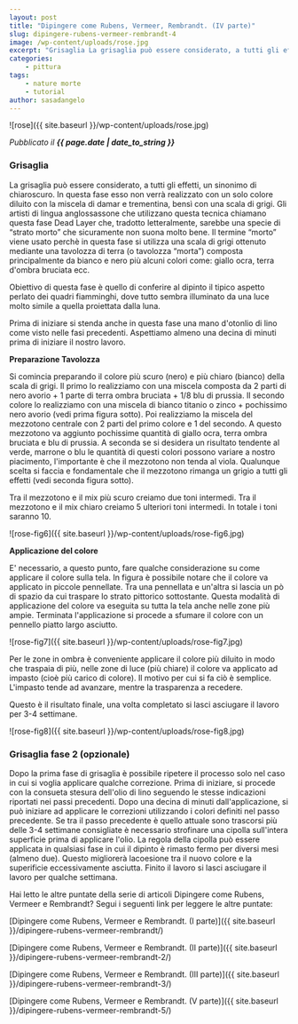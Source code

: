 ```yaml
---
layout: post
title: "Dipingere come Rubens, Vermeer, Rembrandt. (IV parte)"
slug: dipingere-rubens-vermeer-rembrandt-4
image: /wp-content/uploads/rose.jpg
excerpt: "Grisaglia La grisaglia può essere considerato, a tutti gli effetti, un sinonimo di chiaroscuro. In questa fase esso non verrà realizzato con un solo"
categories:
    - pittura
tags:
    - nature morte
    - tutorial
author: sasadangelo
---
```


![rose]({{ site.baseurl }}/wp-content/uploads/rose.jpg)

_Pubblicato il **{{ page.date | date_to_string }}**_

### Grisaglia

La grisaglia può essere considerato, a tutti gli effetti, un sinonimo di chiaroscuro. In questa fase esso non verrà realizzato con un solo colore diluito con la miscela di damar e trementina, bensì con una scala di grigi. Gli artisti di lingua anglossassone che utilizzano questa tecnica chiamano questa fase Dead Layer che, tradotto letteralmente, sarebbe una specie di “strato morto” che sicuramente non suona molto bene. Il termine “morto” viene usato perchè in questa fase si utilizza una scala di grigi ottenuto mediante una tavolozza di terra (o tavolozza “morta”) composta principalmente da bianco e nero più alcuni colori come: giallo ocra, terra d'ombra bruciata ecc.

Obiettivo di questa fase è quello di conferire al dipinto il tipico aspetto perlato dei quadri fiamminghi, dove tutto sembra illuminato da una luce molto simile a quella proiettata dalla luna.

Prima di iniziare si stenda anche in questa fase una mano d'otonlio di lino come visto nelle fasi precedenti. Aspettiamo almeno una decina di minuti prima di iniziare il nostro lavoro.

**Preparazione Tavolozza**

Si comincia preparando il colore più scuro (nero) e più chiaro (bianco) della scala di grigi. Il primo lo realizziamo con una miscela composta da 2 parti di nero avorio + 1 parte di terra ombra bruciata + 1/8 blu di prussia. Il secondo colore lo realizziamo con una miscela di bianco titanio o zinco + pochissimo nero avorio (vedi prima figura sotto). Poi realizziamo la miscela del mezzotono centrale con 2 parti del primo colore e 1 del secondo. A questo mezzotono va aggiunto pochissime quantità di giallo ocra, terra ombra bruciata e blu di prussia. A seconda se si desidera un risultato tendente al verde, marrone o blu le quantità di questi colori possono variare a nostro piacimento, l'importante è che il mezzotono non tenda al viola. Qualunque scelta si faccia e fondamentale che il mezzotono rimanga un grigio a tutti gli effetti (vedi seconda figura sotto).

Tra il mezzotono e il mix più scuro creiamo due toni intermedi. Tra il mezzotono e il mix chiaro creiamo 5 ulteriori toni intermedi. In totale i toni saranno 10.

![rose-fig6]({{ site.baseurl }}/wp-content/uploads/rose-fig6.jpg)

**Applicazione del colore**

E' necessario, a questo punto, fare qualche considerazione su come applicare il colore sulla tela. In figura è possibile notare che il colore va applicato in piccole pennellate. Tra una pennellata e un'altra si lascia un pò di spazio da cui traspare lo strato pittorico sottostante. Questa modalità di applicazione del colore va eseguita su tutta la tela anche nelle zone più ampie. Terminata l'applicazione si procede a sfumare il colore con un pennello piatto largo asciutto.

![rose-fig7]({{ site.baseurl }}/wp-content/uploads/rose-fig7.jpg)

Per le zone in ombra è conveniente applicare il colore più diluito in modo che traspaia di più, nelle zone di luce (più chiare) il colore va applicato ad impasto (cioè più carico di colore). Il motivo per cui si fa ciò è semplice. L'impasto tende ad avanzare, mentre la trasparenza a recedere.

Questo è il risultato finale, una volta completato si lasci asciugare il lavoro per 3-4 settimane.

![rose-fig8]({{ site.baseurl }}/wp-content/uploads/rose-fig8.jpg)

### Grisaglia fase 2 (opzionale)

Dopo la prima fase di grisaglia è possibile ripetere il processo solo nel caso in cui si voglia applicare qualche correzione. Prima di iniziare, si procede con la consueta stesura dell'olio di lino seguendo le stesse indicazioni riportati nei passi precedenti. Dopo una decina di minuti dall'applicazione, si può iniziare ad applicare le correzioni utilizzando i colori definiti nel passo precedente. Se tra il passo precedente è quello attuale sono trascorsi più delle 3-4 settimane consigliate è necessario strofinare una cipolla sull'intera superficie prima di applicare l'olio. La regola della cipolla può essere applicata in qualsiasi fase in cui il dipinto è rimasto fermo per diversi mesi (almeno due). Questo migliorerà lacoesione tra il nuovo colore e la superificie eccessivamente asciutta. Finito il lavoro si lasci asciugare il lavoro per qualche settimana.

Hai letto le altre puntate della serie di articoli Dipingere come Rubens, Vermeer e Rembrandt? Segui i seguenti link per leggere le altre puntate:

[Dipingere come Rubens, Vermeer e Rembrandt. (I parte)]({{ site.baseurl }}/dipingere-rubens-vermeer-rembrandt/)

[Dipingere come Rubens, Vermeer e Rembrandt. (II parte)]({{ site.baseurl }}/dipingere-rubens-vermeer-rembrandt-2/)

[Dipingere come Rubens, Vermeer e Rembrandt. (III parte)]({{ site.baseurl }}/dipingere-rubens-vermeer-rembrandt-3/)

[Dipingere come Rubens, Vermeer e Rembrandt. (V parte)]({{ site.baseurl }}/dipingere-rubens-vermeer-rembrandt-5/)
